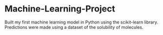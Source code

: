 # Machine-Learning-Project

Built my first machine learning model in Python using the scikit-learn library.
Predictions were made using a dataset of the solubility of molecules.
